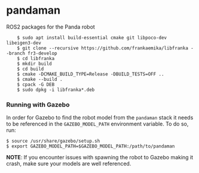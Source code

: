 # pandaman
ROS2 packages for the Panda robot


```shell
    $ sudo apt install build-essential cmake git libpoco-dev libeigen3-dev
    $ git clone --recursive https://github.com/frankaemika/libfranka --branch fr3-develop
    $ cd libfranka
    $ mkdir build
    $ cd build
    $ cmake -DCMAKE_BUILD_TYPE=Release -DBUILD_TESTS=OFF ..
    $ cmake --build .
    $ cpack -G DEB
    $ sudo dpkg -i libfranka*.deb
```

### Running with Gazebo
In order for Gazebo to find the robot model from the `pandaman` stack it needs to be referenced in the `GAZEBO_MODEL_PATH` environment variable. To do so, run:
```shell
$ source /usr/share/gazebo/setup.sh
$ export GAZEBO_MODEL_PATH=$GAZEBO_MODEL_PATH:/path/to/pandaman
```
**NOTE**: If you encounter issues with spawning the robot to Gazebo making it crash, make sure your models are well referenced.